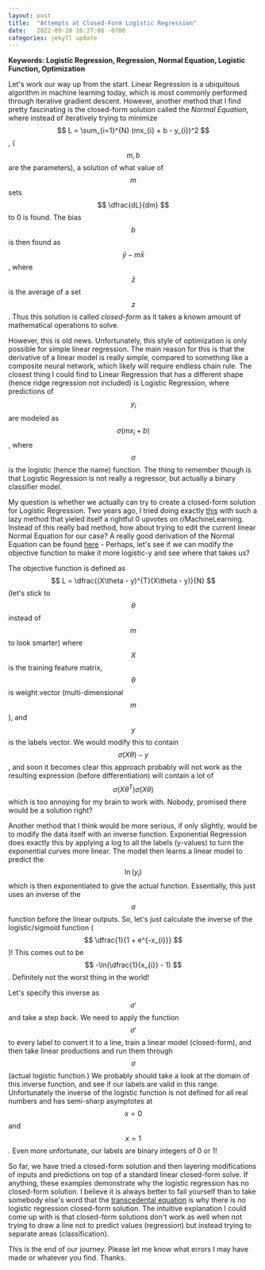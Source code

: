 ```yaml
---
layout: post
title:  "Attempts at Closed-Form Logistic Regression"
date:   2022-09-20 16:27:08 -0700
categories: jekyll update
---
```

<script src="https://cdn.mathjax.org/mathjax/latest/MathJax.js?config=TeX-AMS-MML_HTMLorMML" type="text/javascript"></script>

**Keywords: Logistic Regression, Regression, Normal Equation, Logistic Function, Optimization**


Let's work our way up from the start. Linear Regression is a ubiquitous algorithm in machine learning today, which is most commonly performed through iterative gradient descent. However, another method that I find pretty fascinating is the closed-form solution called the *Normal Equation*, where instead of iteratively trying to minimize $$ L = \sum_{i=1}^{N} (mx_{i} + b - y_{i})^2 $$, ($${m, b}$$ are the parameters), a solution of what value of $$ m $$ sets $$ \dfrac{dL}{dm} $$ to 0 is found. The bias $$ b $$ is then found as $$ \bar{y} - m\bar{x} $$, where $$ \bar{z} $$ is the average of a set $$ z $$. Thus this solution is called *closed-form* as it takes a known amount of mathematical operations to solve. 

However, this is old news. Unfortunately, this style of optimization is only possible for simple linear regression. The main reason for this is that the derivative of a linear model is really simple, compared to something like a composite neural network, which likely will require endless chain rule. The closest thing I could find to Linear Regression that has a different shape (hence ridge regression not included) is Logistic Regression, where predictions of $$y_{i}$$ are modeled as $$\sigma(mx_{i} + b)$$, where $$\sigma$$ is the logistic (hence the name) function. The thing to remember though is that Logistic Regression is not really a regressor, but actually a binary classifier model. 

My question is whether we actually can try to create a closed-form solution for Logistic Regression. Two years ago, I tried doing exactly [this](https://www.reddit.com/r/MachineLearning/comments/no5q8j/p_potential_logistic_regression_closed_form/) with such a lazy method that yieled itself a rightful 0 upvotes on r/MachineLearning. Instead of this really bad method, how about trying to edit the current linear Normal Equation for our case? A really good derivation of the Normal Equation can be found [here](https://eli.thegreenplace.net/2014/derivation-of-the-normal-equation-for-linear-regression/) - Perhaps, let's see if we can modify the objective function to make it more logistic-y and see where that takes us? 

The objective function is defined as $$ L = \dfrac{(X\theta - y)^{T}(X\theta - y)}{N} $$ (let's stick to $$\theta$$ instead of $$ m $$ to look smarter) where $$ X $$ is the training feature matrix, $$ \theta $$ is weight vector (multi-dimensional $$ m $$), and $$ y $$ is the labels vector. We would modify this to contain $$ \sigma(X\theta)- y $$, and soon it becomes clear this approach probably will not work as the resulting expression (before differentiation) will contain a lot of $$\sigma(X\theta^{T})\sigma(X\theta)$$ which is too annoying for my brain to work with. Nobody, promised there would be a solution right?

Another method that I think would be more serious, if only slightly, would be to modify the data itself with an inverse function. Exponential Regression does exactly this by applying a log to all the labels (y-values) to turn the exponential curves more linear. The model then learns a linear model to predict the $$ \ln(y_{i}) $$ which is then exponentiated to give the actual function. Essentially, this just uses an inverse of the $$ \sigma $$ function before the linear outputs. So, let's just calculate the inverse of the logistic/sigmoid function 
($$ \dfrac{1}{1 + e^{-x_{i}}} $$)! This comes out to be $$ -\ln(\dfrac{1}{x_{i}} - 1) $$. Definitely not the worst thing in the world!

Let's specify this inverse as $$ \sigma' $$ and take a step back. We need to apply the function $$ \sigma' $$ to every label to convert it to a line, train a linear model (closed-form), and then take linear productions and run them through $$ \sigma $$ (actual logistic function.) We probably should take a look at the domain of this inverse function, and see if our labels are valid in this range. Unfortunately the inverse of the logistic function is not defined for all real numbers and has semi-sharp asymptotes at $$x=0$$ and $$x=1$$. Even more unfortunate, our labels are binary integers of 0 or 1! 

So far, we have tried a closed-form solution and then layering modifications of inputs and predictions on top of a standard linear closed-form solve. If anything, these examples demonstrate why the logistic regression has no closed-form solution. I believe it is always better to fail yourself than to take somebody else's word that the [transcedental equation](https://youtu.be/32ZemGEYraY?t=76) is why there is no logistic regression closed-form solution. The intuitive explanation I could come up with is that closed-form solutions don't work as well when not trying to draw a line not to predict values (regression) but instead trying to separate areas (classification).

This is the end of our journey. Please let me know what errors I may have made or whatever you find. Thanks.
